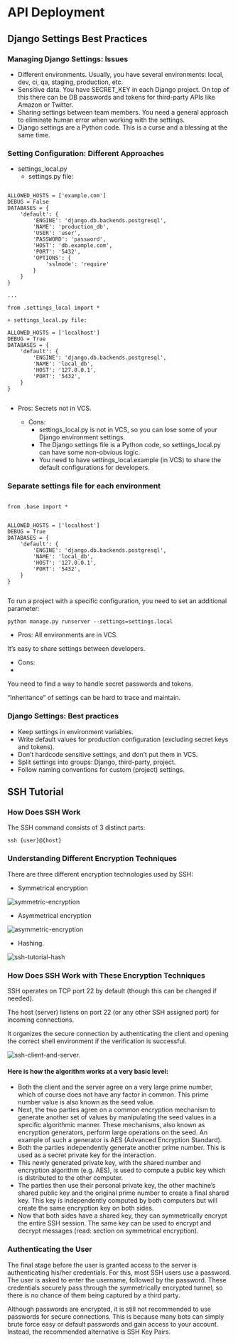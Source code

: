 # API Deployment

## Django Settings Best Practices

### Managing Django Settings: Issues

+ Different environments. Usually, you have several environments: local, dev, ci, qa, staging, production, etc. 
+ Sensitive data. You have SECRET_KEY in each Django project. On top of this there can be DB passwords and tokens for third-party APIs like Amazon or Twitter. 
+ Sharing settings between team members. You need a general approach to eliminate human error when working with the settings. 
+ Django settings are a Python code. This is a curse and a blessing at the same time. 


### Setting Configuration: Different Approaches

+ settings_local.py
    + settings.py file:
```

ALLOWED_HOSTS = ['example.com']
DEBUG = False
DATABASES = {
    'default': {
        'ENGINE': 'django.db.backends.postgresql',
        'NAME': 'production_db',
        'USER': 'user',
        'PASSWORD': 'password',
        'HOST': 'db.example.com',
        'PORT': '5432',
        'OPTIONS': {
            'sslmode': 'require'
        }
    }
}

...

from .settings_local import *

```

    + settings_local.py file:
	
```
ALLOWED_HOSTS = ['localhost']
DEBUG = True
DATABASES = {
    'default': {
        'ENGINE': 'django.db.backends.postgresql',
        'NAME': 'local_db',
        'HOST': '127.0.0.1',
        'PORT': '5432',
    }
}
	
```
+ Pros:  Secrets not in VCS.
        
     + Cons:
         + settings_local.py is not in VCS, so you can lose some of your Django environment settings.
         + The Django settings file is a Python code, so settings_local.py can have some non-obvious logic.
         + You need to have settings_local.example (in VCS) to share the default configurations for developers.

### Separate settings file for each environment

```

from .base import *


ALLOWED_HOSTS = ['localhost']
DEBUG = True
DATABASES = {
    'default': {
        'ENGINE': 'django.db.backends.postgresql',
        'NAME': 'local_db',
        'HOST': '127.0.0.1',
        'PORT': '5432',
    }
}


```


To run a project with a specific configuration, you need to set an additional parameter:

`python manage.py runserver --settings=settings.local`


+ Pros:
All environments are in VCS.

It’s easy to share settings between developers.


+ Cons:
+ 
You need to find a way to handle secret passwords and tokens.

“Inheritance” of settings can be hard to trace and maintain.


### Django Settings: Best practices

+ Keep settings in environment variables.
+ Write default values for production configuration (excluding secret keys and tokens).
+ Don’t hardcode sensitive settings, and don’t put them in VCS.
+ Split settings into groups: Django, third-party, project.
+ Follow naming conventions for custom (project) settings.




## SSH Tutorial

### How Does SSH Work

The SSH command consists of 3 distinct parts:

`ssh {user}@{host}`


### Understanding Different Encryption Techniques

There are three different encryption technologies used by SSH:

+ Symmetrical encryption

![symmetric-encryption](https://www.hostinger.com/tutorials/wp-content/uploads/sites/2/2017/07/symmetric-encryption-ssh-tutorial.jpg)

+ Asymmetrical encryption

![asymmetric-encryption](https://www.hostinger.com/tutorials/wp-content/uploads/sites/2/2017/07/asymmetric-encryption.jpg)


+ Hashing.


![ssh-tutorial-hash](https://www.hostinger.com/tutorials/wp-content/uploads/sites/2/2017/07/ssh-tutorial-hash.jpg)

### How Does SSH Work with These Encryption Techniques


SSH operates on TCP port 22 by default (though this can be changed if needed).

The host (server) listens on port 22 (or any other SSH assigned port) for incoming connections. 

It organizes the secure connection by authenticating the client and opening the correct shell environment if the verification is successful.

![ssh-client-and-server.](https://www.hostinger.com/tutorials/wp-content/uploads/sites/2/2017/07/ssh-client-and-server.jpg)

#### Here is how the algorithm works at a very basic level:

+ Both the client and the server agree on a very large prime number, which of course does not have any factor in common. This prime number value is also known as the seed value.
+ Next, the two parties agree on a common encryption mechanism to generate another set of values by manipulating the seed values in a specific algorithmic manner. These mechanisms, also known as encryption generators, perform large operations on the seed. An example of such a generator is AES (Advanced Encryption Standard).
+ Both the parties independently generate another prime number. This is used as a secret private key for the interaction.
+ This newly generated private key, with the shared number and encryption algorithm (e.g. AES), is used to compute a public key which is distributed to the other computer.
+ The parties then use their personal private key, the other machine’s shared public key and the original prime number to create a final shared key. This key is independently computed by both computers but will create the same encryption key on both sides.
+ Now that both sides have a shared key, they can symmetrically encrypt the entire SSH session. The same key can be used to encrypt and decrypt messages (read: section on symmetrical encryption).

### Authenticating the User
The final stage before the user is granted access to the server is authenticating his/her credentials. For this, most SSH users use a password. The user is asked to enter the username, followed by the password. These credentials securely pass through the symmetrically encrypted tunnel, so there is no chance of them being captured by a third party.

Although passwords are encrypted, it is still not recommended to use passwords for secure connections. This is because many bots can simply brute force easy or default passwords and gain access to your account. Instead, the recommended alternative is SSH Key Pairs.
